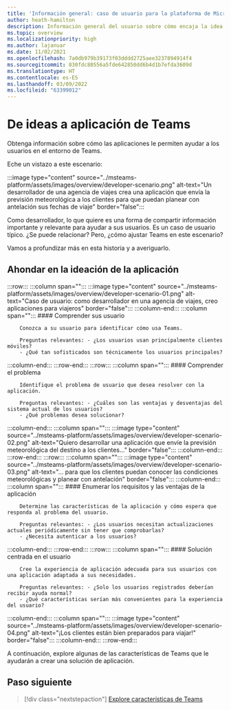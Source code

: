 ```yaml
---
title: 'Información general: caso de usuario para la plataforma de Microsoft Teams'
author: heath-hamilton
description: Información general del usuario sobre cómo encaja la idea de la aplicación
ms.topic: overview
ms.localizationpriority: high
ms.author: lajanuar
ms.date: 11/02/2021
ms.openlocfilehash: 7a0db979b39173f03dddd2725aee3237894914f4
ms.sourcegitcommit: 830fdc80556a5fde642850dd6b4d1b7efda3609d
ms.translationtype: HT
ms.contentlocale: es-ES
ms.lasthandoff: 03/09/2022
ms.locfileid: "63399012"
---
```

# <a name="from-ideas-to-teams-app"></a>De ideas a aplicación de Teams

Obtenga información sobre cómo las aplicaciones le permiten ayudar a los usuarios en el entorno de Teams.

Eche un vistazo a este escenario:

:::image type="content" source="../msteams-platform/assets/images/overview/developer-scenario.png" alt-text="Un desarrollador de una agencia de viajes crea una aplicación que envía la previsión meteorológica a los clientes para que puedan planear con antelación sus fechas de viaje" border="false":::

Como desarrollador, lo que quiere es una forma de compartir información importante y relevante para ayudar a sus usuarios. Es un caso de usuario típico. ¿Se puede relacionar? Pero, ¿cómo ajustar Teams en este escenario?

Vamos a profundizar más en esta historia y a averiguarlo.

## <a name="delve-into-app-ideation"></a>Ahondar en la ideación de la aplicación

:::row:::
   :::column span="":::
      :::image type="content" source="../msteams-platform/assets/images/overview/developer-scenario-01.png" alt-text="Caso de usuario: como desarrollador en una agencia de viajes, creo aplicaciones para viajeros" border="false":::
   :::column-end:::
   :::column span="":::
      #### <a name="understand-your-user"></a>Comprender sus usuario

        Conozca a su usuario para identificar cómo usa Teams. 
        
        Preguntas relevantes: - ¿Los usuarios usan principalmente clientes móviles?
        - ¿Qué tan sofisticados son técnicamente los usuarios principales?
   :::column-end:::
:::row-end:::
:::row:::
   :::column span="":::
      #### <a name="understand-the-problem"></a>Comprender el problema

        Identifique el problema de usuario que desea resolver con la aplicación. 

        Preguntas relevantes: - ¿Cuáles son las ventajas y desventajas del sistema actual de los usuarios?
        - ¿Qué problemas desea solucionar?
   :::column-end:::
   :::column span="":::
       :::image type="content" source="../msteams-platform/assets/images/overview/developer-scenario-02.png" alt-text="Quiero desarrollar una aplicación que envíe la previsión meteorológica del destino a los clientes..." border="false":::
   :::column-end:::
:::row-end:::
:::row:::
   :::column span="":::
      :::image type="content" source="../msteams-platform/assets/images/overview/developer-scenario-03.png" alt-text="... para que los clientes puedan conocer las condiciones meteorológicas y planear con antelación" border="false":::
   :::column-end:::
   :::column span="":::
      #### <a name="list-app-requirements-and-benefits"></a>Enumerar los requisitos y las ventajas de la aplicación

        Determine las características de la aplicación y cómo espera que responda al problema del usuario. 

        Preguntas relevantes: - ¿Los usuarios necesitan actualizaciones actuales periódicamente sin tener que comprobarlas?
        - ¿Necesita autenticar a los usuarios?
   :::column-end:::
:::row-end:::
:::row:::
   :::column span="":::
      #### <a name="user-centric-solution"></a>Solución centrada en el usuario

        Cree la experiencia de aplicación adecuada para sus usuarios con una aplicación adaptada a sus necesidades. 

        Preguntas relevantes: - ¿Solo los usuarios registrados deberían recibir ayuda normal?
        - ¿Qué características serían más convenientes para la experiencia del usuario?
   :::column-end:::
   :::column span="":::
       :::image type="content" source="../msteams-platform/assets/images/overview/developer-scenario-04.png" alt-text="¡Los clientes están bien preparados para viajar!" border="false":::
   :::column-end:::
:::row-end:::

A continuación, explore algunas de las características de Teams que le ayudarán a crear una solución de aplicación.

## <a name="next-step"></a>Paso siguiente

> [!div class="nextstepaction"]
> [Explore características de Teams](overview-explore.md)
